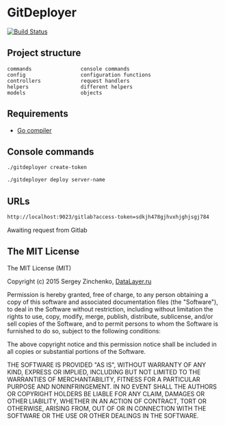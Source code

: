 GitDeployer
===========

[![Build Status](https://travis-ci.org/SergioMadness/gitdeployer.svg?branch=dev)](https://travis-ci.org/SergioMadness/gitdeployer)

Project structure
-------------------

```
commands				console commands
config					configuration functions
controllers				request handlers
helpers					different helpers
models					objects
```

Requirements
------------
 - [Go compiler](https://golang.org/dl/)

Console commands
----------------
```bash
./gitdeployer create-token
```
```bash
./gitdeployer deploy server-name
```

URLs
------
```bash
http://localhost:9023/gitlab?access-token=sdkjh478gjhvxhjghjsgj784
```
Awaiting request from Gitlab


## The MIT License

The MIT License (MIT)

Copyright (c) 2015 Sergey Zinchenko, [DataLayer.ru](http://datalayer.ru/)

Permission is hereby granted, free of charge, to any person obtaining a copy
of this software and associated documentation files (the "Software"), to deal
in the Software without restriction, including without limitation the rights
to use, copy, modify, merge, publish, distribute, sublicense, and/or sell
copies of the Software, and to permit persons to whom the Software is
furnished to do so, subject to the following conditions:

The above copyright notice and this permission notice shall be included in all
copies or substantial portions of the Software.

THE SOFTWARE IS PROVIDED "AS IS", WITHOUT WARRANTY OF ANY KIND, EXPRESS OR
IMPLIED, INCLUDING BUT NOT LIMITED TO THE WARRANTIES OF MERCHANTABILITY,
FITNESS FOR A PARTICULAR PURPOSE AND NONINFRINGEMENT. IN NO EVENT SHALL THE
AUTHORS OR COPYRIGHT HOLDERS BE LIABLE FOR ANY CLAIM, DAMAGES OR OTHER
LIABILITY, WHETHER IN AN ACTION OF CONTRACT, TORT OR OTHERWISE, ARISING FROM,
OUT OF OR IN CONNECTION WITH THE SOFTWARE OR THE USE OR OTHER DEALINGS IN THE
SOFTWARE.